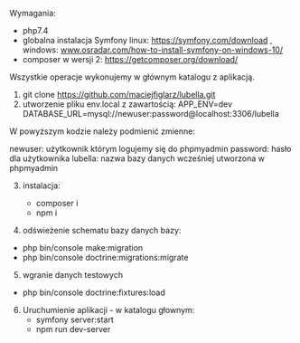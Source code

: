 Wymagania:
- php7.4
- globalna instalacja Symfony linux: https://symfony.com/download , windows: www.osradar.com/how-to-install-symfony-on-windows-10/
- composer w wersji 2: https://getcomposer.org/download/


Wszystkie operacje wykonujemy w głównym katalogu z aplikacją.

1. git clone https://github.com/maciejfiglarz/lubella.git
2. utworzenie pliku env.local z zawartością:
APP_ENV=dev
DATABASE_URL=mysql://newuser:password@localhost:3306/lubella

W powyższym kodzie należy podmienić zmienne:

newuser: użytkownik którym logujemy się do phpmyadmin
password: hasło dla użytkownika 
lubella: nazwa bazy danych wcześniej utworzona w phpmyadmin


3. instalacja: 
    - composer i
    - npm i

4. odświeżenie schematu bazy danych bazy: 
 - php bin/console make:migration
 - php bin/console doctrine:migrations:migrate

 5. wgranie danych testowych
 - php bin/console doctrine:fixtures:load

 6. Uruchumienie aplikacji - w katalogu głownym:
    - symfony server:start
    - npm run dev-server
